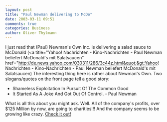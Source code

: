 ```yaml
---
layout: post
title: "Paul Newman delivering to McDo"
date: 2003-03-11 09:51
comments: true
categories: Business
author: Oliver Thylmann
---
```



I just read that (Paul) Newman's Own Inc. is delivering a salad sauce to McDonald (&lt;a title=&quot;Yahoo! Nachrichten - Kino-Nachrichten - Paul Newman beliefert McDonald's mit Salatsaucen&quot; href=&quot;http://de.news.yahoo.com/030311/286/3c44z.html&quot;&gt;Yahoo! Nachrichten - Kino-Nachrichten - Paul Newman beliefert McDonald's mit Salatsaucen) The interesting thing here is rather about Newman's Own. Two slogans/quotes on the front page tell a good story:

- Shameless Exploitation In Pursuit Of The Common Good
- It Started As A Joke And Got Out Of Control. - Paul Newman

What is all this about you might ask. Well. All of the company's profits, over $125 Million by now, are going to charities!!! And the company seems to be growing like crazy. [Check it out!](http://www.newmansown.com/)


